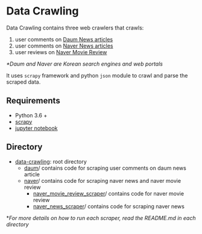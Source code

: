 # Data Crawling

Data Crawling contains three web crawlers that crawls:

1) user comments on [Daum News articles](https://media.daum.net/) </br>
2) user comments on [Naver News articles](https://news.naver.com/) </br>
3) user reviews on [Naver Movie Review](https://movie.naver.com)

_*Daum and Naver are Korean search engines and web portals_

It uses `scrapy` framework and python `json` module to crawl and parse the scraped data.

## Requirements

* Python 3.6 +
* [scrapy](https://scrapy.org/)
* [jupyter notebook](https://jupyter.org/install)


## Directory
* [data-crawling](https://github.com/hkimkim/data-crawling):  root directory
    * [daum](https://github.com/hkimkim/data-crawling/tree/master/daum/)/ contains code for scraping user comments on daum news article </br>
    * [naver](https://github.com/hkimkim/data-crawling/tree/master/naver)/ contains code for scraping naver news and naver movie review
        * [naver_movie_review_scraper](https://github.com/hkimkim/data-crawling/tree/master/naver/naver_movie_review_scraper)/ contains code for naver movie review
        * [naver_news_scraper](https://github.com/hkimkim/data-crawling/tree/master/naver/naver_news_scraper)/ contains code for scraping naver news

*_For more details on how to run each scraper, read the README.md in each directory_
